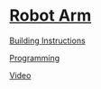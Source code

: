 # [Robot Arm](http://nxtprograms.com/robot_arm)

[Building Instructions](http://nxtprograms.com/robot_arm/steps.html)

[Programming](http://nxtprograms.com/robot_arm/steps.html#Program)

[Video](http://www.youtube.com/watch?v=H3k7LGPHxJY)
